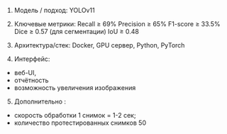 1. Модель / подход:
YOLOv11

2. Ключевые метрики:
Recall ≥ 69%
Precision ≥ 65%
F1-score ≥ 33.5%
Dice ≥ 0.57 (для сегментации)
IoU ≥ 0.48

3. Архитектура/стек:
Docker, GPU сервер, Python, PyTorch

4. Интерфейс:
- веб-UI,
- отчётность
- возможность увеличения изображения

5. Дополнительно :
- скорость обработки 1 снимок = 1-2 сек;
- количество протестированных снимков 50
